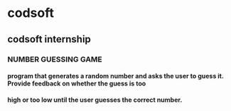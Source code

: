 # codsoft
## codsoft internship
### NUMBER GUESSING GAME
#### program that generates a random number and asks the user to guess it. Provide feedback on whether the guess is too
#### high or too low until the user guesses the correct number.
